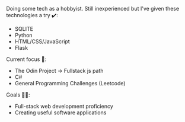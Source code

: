 Doing some tech as a hobbyist. Still inexperienced but I've given these technologies a try ✔️:
- SQLITE
- Python
- HTML/CSS/JavaScript
- Flask

Current focus 🔰:
- The Odin Project -> Fullstack js path
- C#
- General Programming Challenges (Leetcode)

Goals  🧘‍♂️:
- Full-stack web development proficiency
- Creating useful software applications
<!--
**ganud/ganud** is a ✨ _special_ ✨ repository because its `README.md` (this file) appears on your GitHub profile.

Here are some ideas to get you started:

- 🔭 I’m currently working on ...
- 🌱 I’m currently learning ...
- 👯 I’m looking to collaborate on ...
- 🤔 I’m looking for help with ...
- 💬 Ask me about ...
- 📫 How to reach me: ...
- 😄 Pronouns: ...
- ⚡ Fun fact: ...
-->
